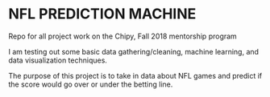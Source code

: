 # NFL PREDICTION MACHINE
Repo for all project work on the Chipy, Fall 2018 mentorship program

I am testing out some basic data gathering/cleaning, machine learning, and data visualization techniques.

The purpose of this project is to take in data about NFL games and predict if the score would go over or under the betting line. 
